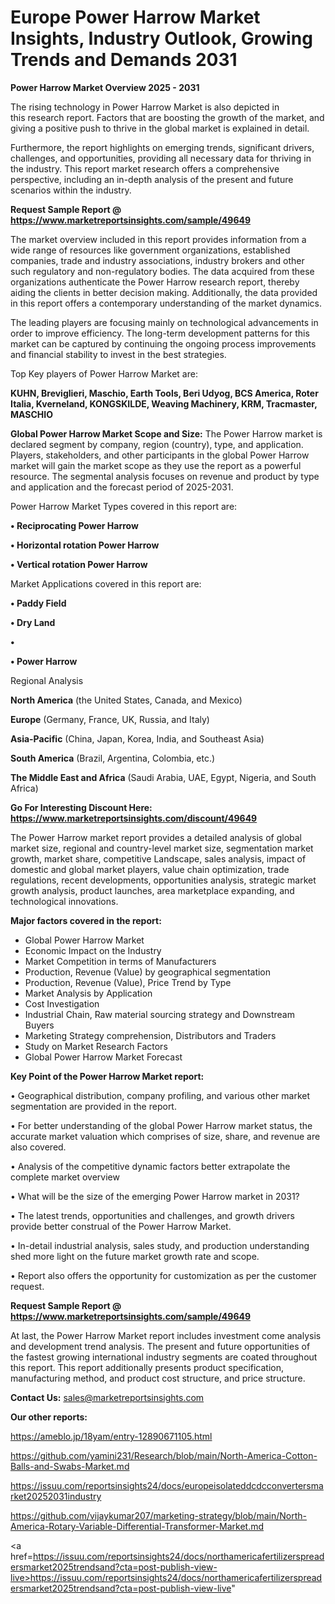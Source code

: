 # Europe Power Harrow Market Insights, Industry Outlook, Growing Trends and Demands 2031

<Strong> Power Harrow Market Overview 2025 - 2031</strong>

The rising technology in Power Harrow Market is also depicted in this research report. Factors that are boosting the growth of the market, and giving a positive push to thrive in the global market is explained in detail.

Furthermore, the report highlights on emerging trends, significant drivers, challenges, and opportunities, providing all necessary data for thriving in the industry. This report market research offers a comprehensive perspective, including an in-depth analysis of the present and future scenarios within the industry.

<strong>Request Sample Report @ <a href=https://www.marketreportsinsights.com/sample/49649>https://www.marketreportsinsights.com/sample/49649</a></strong>

The market overview included in this report provides information from a wide range of resources like government organizations, established companies, trade and industry associations, industry brokers and other such regulatory and non-regulatory bodies. The data acquired from these organizations authenticate the Power Harrow research report, thereby aiding the clients in better decision making. Additionally, the data provided in this report offers a contemporary understanding of the market dynamics.

The leading players are focusing mainly on technological advancements in order to improve efficiency. The long-term development patterns for this market can be captured by continuing the ongoing process improvements and financial stability to invest in the best strategies.

Top Key players of Power Harrow Market are:

<strong>KUHN, Breviglieri, Maschio, Earth Tools, Beri Udyog, BCS America, Roter Italia, Kverneland, KONGSKILDE, Weaving Machinery, KRM, Tracmaster, MASCHIO</strong>

<strong><b>Global Power Harrow Market Scope and Size:</b></strong>
The Power Harrow market is declared segment by company, region (country), type, and application. Players, stakeholders, and other participants in the global Power Harrow market will gain the market scope as they use the report as a powerful resource. The segmental analysis focuses on revenue and product by type and application and the forecast period of 2025-2031.

Power Harrow Market Types covered in this report are:

<strong>•  Reciprocating Power Harrow

•  Horizontal rotation Power Harrow

•  Vertical rotation Power Harrow</strong>

Market Applications covered in this report are:

<strong>•  Paddy Field

•  Dry Land

•  

•  Power Harrow</strong> 

Regional Analysis

<strong>North America</strong> (the United States, Canada, and Mexico)

<strong>Europe</strong> (Germany, France, UK, Russia, and Italy)

<strong>Asia-Pacific</strong> (China, Japan, Korea, India, and Southeast Asia)

<strong>South America</strong> (Brazil, Argentina, Colombia, etc.)

<strong>The Middle East and Africa</strong> (Saudi Arabia, UAE, Egypt, Nigeria, and South Africa)

<strong>Go For Interesting Discount Here: <a href=https://www.marketreportsinsights.com/discount/49649>https://www.marketreportsinsights.com/discount/49649</a></strong>

The Power Harrow market report provides a detailed analysis of global market size, regional and country-level market size, segmentation market growth, market share, competitive Landscape, sales analysis, impact of domestic and global market players, value chain optimization, trade regulations, recent developments, opportunities analysis, strategic market growth analysis, product launches, area marketplace expanding, and technological innovations.

<strong><b>Major factors covered in the report:</b></strong>
<ul>
  <li>Global Power Harrow Market </li>
  <li>Economic Impact on the Industry</li>
  <li>Market Competition in terms of Manufacturers</li>
  <li>Production, Revenue (Value) by geographical segmentation</li>
  <li>Production, Revenue (Value), Price Trend by Type</li>
  <li>Market Analysis by Application</li>
  <li>Cost Investigation</li>
  <li>Industrial Chain, Raw material sourcing strategy and Downstream Buyers</li>
  <li>Marketing Strategy comprehension, Distributors and Traders</li>
  <li>Study on Market Research Factors</li>
  <li>Global Power Harrow Market Forecast</li>
</ul>

<strong><b>Key Point of the Power Harrow Market report:</b></strong>

• Geographical distribution, company profiling, and various other market segmentation are provided in the report.

• For better understanding of the global Power Harrow market status, the accurate market valuation which comprises of size, share, and revenue are also covered.

• Analysis of the competitive dynamic factors better extrapolate the complete market overview

• What will be the size of the emerging Power Harrow market in 2031?

• The latest trends, opportunities and challenges, and growth drivers provide better construal of the Power Harrow Market.

• In-detail industrial analysis, sales study, and production understanding shed more light on the future market growth rate and scope.

• Report also offers the opportunity for customization as per the customer request.

<strong>Request Sample Report @ <a href=https://www.marketreportsinsights.com/sample/49649>https://www.marketreportsinsights.com/sample/49649</a></strong>

At last, the Power Harrow Market report includes investment come analysis and development trend analysis. The present and future opportunities of the fastest growing international industry segments are coated throughout this report. This report additionally presents product specification, manufacturing method, and product cost structure, and price structure.

<strong>Contact Us:</strong>
sales@marketreportsinsights.com

<strong>Our other reports:</strong>

<a href=https://ameblo.jp/18yam/entry-12890671105.html>https://ameblo.jp/18yam/entry-12890671105.html</a>

<a href=https://github.com/yamini231/Research/blob/main/North-America-Cotton-Balls-and-Swabs-Market.md>https://github.com/yamini231/Research/blob/main/North-America-Cotton-Balls-and-Swabs-Market.md</a>

<a href=https://issuu.com/reportsinsights24/docs/europeisolateddcdcconvertersmarket20252031industry>https://issuu.com/reportsinsights24/docs/europeisolateddcdcconvertersmarket20252031industry</a>

<a href=https://github.com/vijaykumar207/marketing-strategy/blob/main/North-America-Rotary-Variable-Differential-Transformer-Market.md>https://github.com/vijaykumar207/marketing-strategy/blob/main/North-America-Rotary-Variable-Differential-Transformer-Market.md</a>

<a href=https://issuu.com/reportsinsights24/docs/northamericafertilizerspreadersmarket2025trendsand?cta=post-publish-view-live>https://issuu.com/reportsinsights24/docs/northamericafertilizerspreadersmarket2025trendsand?cta=post-publish-view-live</a>"
